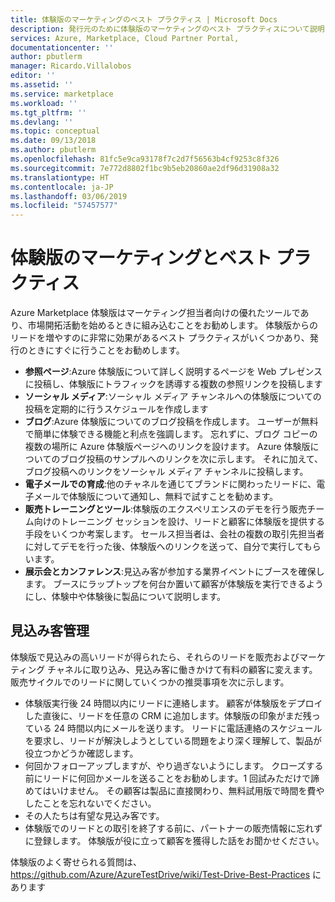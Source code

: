 ```yaml
---
title: 体験版のマーケティングのベスト プラクティス | Microsoft Docs
description: 発行元のために体験版のマーケティングのベスト プラクティスについて説明します。
services: Azure, Marketplace, Cloud Partner Portal,
documentationcenter: ''
author: pbutlerm
manager: Ricardo.Villalobos
editor: ''
ms.assetid: ''
ms.service: marketplace
ms.workload: ''
ms.tgt_pltfrm: ''
ms.devlang: ''
ms.topic: conceptual
ms.date: 09/13/2018
ms.author: pbutlerm
ms.openlocfilehash: 81fc5e9ca93178f7c2d7f56563b4cf9253c8f326
ms.sourcegitcommit: 7e772d8802f1bc9b5eb20860ae2df96d31908a32
ms.translationtype: HT
ms.contentlocale: ja-JP
ms.lasthandoff: 03/06/2019
ms.locfileid: "57457577"
---
```

<a name="test-drive-marketing-and-best-practices"></a>体験版のマーケティングとベスト プラクティス
=======================================

Azure Marketplace 体験版はマーケティング担当者向けの優れたツールであり、市場開拓活動を始めるときに組み込むことをお勧めします。 体験版からのリードを増やすのに非常に効果があるベスト プラクティスがいくつかあり、発行のときにすぐに行うことをお勧めします。

- **参照ページ**:Azure 体験版について詳しく説明するページを Web プレゼンスに投稿し、体験版にトラフィックを誘導する複数の参照リンクを投稿します
- **ソーシャル メディア**:ソーシャル メディア チャンネルへの体験版についての投稿を定期的に行うスケジュールを作成します
- **ブログ**:Azure 体験版についてのブログ投稿を作成します。 ユーザーが無料で簡単に体験できる機能と利点を強調します。 忘れずに、ブログ コピーの複数の場所に Azure 体験版ページへのリンクを設けます。 Azure 体験版についてのブログ投稿のサンプルへのリンクを次に示します。 それに加えて、 ブログ投稿へのリンクをソーシャル メディア チャンネルに投稿します。
- **電子メールでの育成**:他のチャネルを通じてブランドに関わったリードに、電子メールで体験版について通知し、無料で試すことを勧めます。
- **販売トレーニングとツール**:体験版のエクスペリエンスのデモを行う販売チーム向けのトレーニング セッションを設け、リードと顧客に体験版を提供する手段をいくつか考案します。 セールス担当者は、会社の複数の取引先担当者に対してデモを行った後、体験版へのリンクを送って、自分で実行してもらいます。
- **展示会とカンファレンス**:見込み客が参加する業界イベントにブースを確保します。 ブースにラップトップを何台か置いて顧客が体験版を実行できるようにし、体験中や体験後に製品について説明します。

<a name="lead-management"></a>見込み客管理
---------------

体験版で見込みの高いリードが得られたら、それらのリードを販売およびマーケティング チャネルに取り込み、見込み客に働きかけて有料の顧客に変えます。 販売サイクルでのリードに関していくつかの推奨事項を次に示します。

- 体験版実行後 24 時間以内にリードに連絡します。 顧客が体験版をデプロイした直後に、リードを任意の CRM に追加します。体験版の印象がまだ残っている 24 時間以内にメールを送ります。 リードに電話連絡のスケジュールを要求し、リードが解決しようとしている問題をより深く理解して、製品が役立つかどうか確認します。
- 何回かフォローアップしますが、やり過ぎないようにします。 クローズする前にリードに何回かメールを送ることをお勧めします。1 回試みただけで諦めてはいけません。 その顧客は製品に直接関わり、無料試用版で時間を費やしたことを忘れないでください。
- その人たちは有望な見込み客です。
- 体験版でのリードとの取引を終了する前に、パートナーの販売情報に忘れずに登録します。 体験版が役に立って顧客を獲得した話をお聞かせください。

体験版のよく寄せられる質問は、<https://github.com/Azure/AzureTestDrive/wiki/Test-Drive-Best-Practices> にあります
